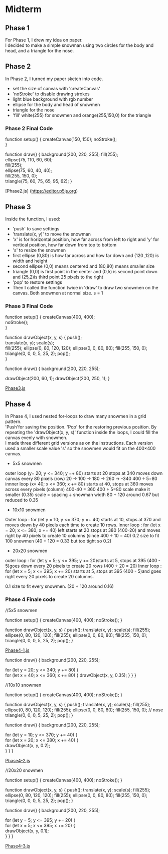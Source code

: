# Midterm


## Phase 1 
For Phase 1, I drew my idea on paper.  
I decided to make a simple snowman using two circles for the body and head, and a triangle for the nose.  

## Phase 2 
In Phase 2, I turned my paper sketch into code.  

- set the size of canvas with 'createCanvas'
- 'noStroke' to disable drawing strokes
- light blue background with rgb number
- ellipse for the body and head of snowmen
- triangle for the nose
- 'fill' white(255) for snowmen and orange(255,150,0) for the triangle


### Phase 2 Final Code
function setup() {
  createCanvas(150, 150); 
  noStroke();             
}

function draw() {
  background(200, 220, 255); 
  fill(255);                 
  ellipse(75, 110, 60, 60);  
  fill(255);                
  ellipse(75, 60, 40, 40);   
  fill(255, 150, 0);         
  triangle(75, 60, 75, 65, 95, 62); 
}

[Phase2.js] (https://editor.p5js.org)

## Phase 3   
Inside the function, I used:

- 'push' to save settings
- 'translate(x, y)' to move the snowman
- 'x' is for horizontal position, how far across from left to right  and 'y' for vertical position, how far down from top to bottom 
- 's' to resize the snowmen 
- first ellipse (0,80) is how far across and how far down and (120 ,120) is width and height
- second ellipse (0,0) means centered and (80,80) means smaller size
- triangle (0,0) is first point in the center and (0,5) is second point down  and (25,2)is third point 25 pixels to the right
- 'pop' to restore settings
- Then I called the function twice in 'draw' to draw two snowmen on the canvas. Both snowmen at normal size. s = 1

### Phase 3 Final Code
function setup() {
  createCanvas(400, 400);   
  noStroke();               
}

function drawObject(x, y, s) {
  push();          
  translate(x, y); 
  scale(s);       
  fill(255);
  ellipse(0, 80, 120, 120);
  ellipse(0, 0, 80, 80);
  fill(255, 150, 0);
  triangle(0, 0, 0, 5, 25, 2);
  pop();          
}

function draw() {
  background(200, 220, 255); 
  
  drawObject(200, 60, 1);
  drawObject(200, 250, 1);
}

[Phase3.js](https://editor.p5js.org)

## Phase 4 
In Phase 4, I used nested for-loops to draw many snowmen in a grid pattern.  
'Push'for saving the position. 'Pop' for the restoring previous position.
By repeating the 'drawObject(x, y, s)' function inside the loops, I could fill the canvas evenly with snowmen.  
I made three different grid versions as on the instructions. 
Each version used a smaller scale value 's' so the snowmen would fit on the 400×400 canvas.  

- 5x5 snowmen

outer loop (y= 20; y <= 340; y =+ 80) starts at 20 stops at 340 moves down canvas every 80 pixels (row)
20 -> 100 -> 180 -> 260 -> -340
400 ÷ 5=80
innner loop (x= 40; x <= 360; x += 80) starts at 40, stops at 360 moves across every pixels (column) 
400-40 = 360 
400 ÷ 5=80
scale make it smaller (0.35)
scale = spacing ÷ snowman width
80 ÷ 120 around 0.67 but reduced to 0.35

- 10x10 snowmen

Outer loop : for (let y = 10; y <= 370; y =+ 40) starts at 10, stops at 370 and moves down by 40 pixels each time to create 10 rows.
Inner loop : for (let x = 20; x <= 380; x += 40) left starts at 20 stops at 380 (400-20) and moves right by 40 pixels to create 10 columns (since 400 ÷ 10 = 40)
0.2 size to fit 100 snowmen (40 ÷ 120 = 0.33 but too tight so 0.2)

- 20x20 snowmen

outer loop : for (let y = 5; y <= 395; y += 20)starts at 5, stops at 395 (400 - 5)goes down every 20 pixels to create 20 rows (400 ÷ 20 = 20)
Inner loop : for (let x = 5; x <= 395; x += 20) starts at 5, stops at 395 (400 - 5)and goes right every 20 pixels to create 20 columns.

0.1 size to fit every snowmen. (20 ÷ 120 around 0.16)

### Phase 4 Finale code
//5x5 snowmen

function setup() {
  createCanvas(400, 400);
  noStroke();
}

function drawObject(x, y, s) {
  push();
  translate(x, y);
  scale(s);
  fill(255);
  ellipse(0, 80, 120, 120);
  fill(255); 
  ellipse(0, 0, 80, 80);
  fill(255, 150, 0); 
  triangle(0, 0, 0, 5, 25, 2);
  pop();
}

[Phase4-1.js](https://editor.p5js.org)

function draw() {
  background(200, 220, 255);

  for (let y = 20; y <= 340; y += 80) {   
    for (let x = 40; x <= 360; x += 80) { 
      drawObject(x, y, 0.35);
    }
  }
}

//10x10 snowmen

function setup() {
  createCanvas(400, 400);
  noStroke();
}

function drawObject(x, y, s) {
  push();
  translate(x, y);
  scale(s);
  fill(255); 
  ellipse(0, 80, 120, 120);
  fill(255);
  ellipse(0, 0, 80, 80);
  fill(255, 150, 0); // nose
  triangle(0, 0, 0, 5, 25, 2);
  pop();
}

function draw() {
  background(200, 220, 255);

  for (let y = 10; y <= 370; y += 40) {     
    for (let x = 20; x <= 380; x += 40) {   
      drawObject(x, y, 0.2);                
    }
  }
}

[Phase4-2.js](https://editor.p5js.org)

//20x20 snowmen 

function setup() {
  createCanvas(400, 400);
  noStroke();
}

function drawObject(x, y, s) {
  push();
  translate(x, y);
  scale(s);
  fill(255); 
  ellipse(0, 80, 120, 120);
  fill(255); 
  ellipse(0, 0, 80, 80);
  fill(255, 150, 0);
  triangle(0, 0, 0, 5, 25, 2);
  pop();
}

function draw() {
  background(200, 220, 255);

  for (let y = 5; y <= 395; y += 20) {     
    for (let x = 5; x <= 395; x += 20) {   
      drawObject(x, y, 0.1);              
    }
  }
}

[Phase4-3.js](https://editor.p5js.org)

